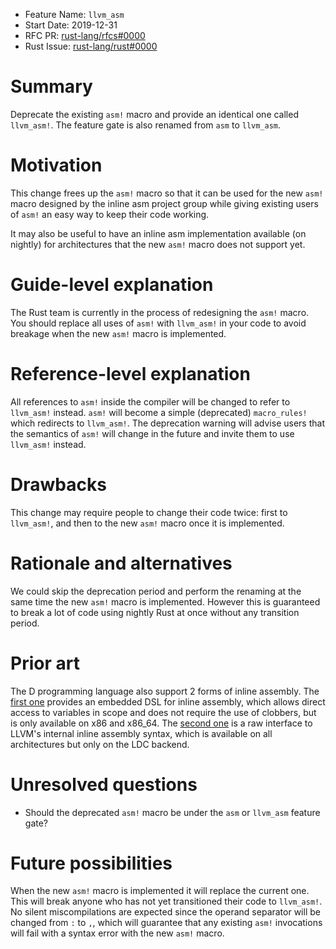 - Feature Name: `llvm_asm`
- Start Date: 2019-12-31
- RFC PR: [rust-lang/rfcs#0000](https://github.com/rust-lang/rfcs/pull/0000)
- Rust Issue: [rust-lang/rust#0000](https://github.com/rust-lang/rust/issues/0000)

# Summary
[summary]: #summary

Deprecate the existing `asm!` macro and provide an identical one called
`llvm_asm!`. The feature gate is also renamed from `asm` to `llvm_asm`.

# Motivation
[motivation]: #motivation

This change frees up the `asm!` macro so that it can be used for the new
`asm!` macro designed by the inline asm project group while giving existing
users of `asm!` an easy way to keep their code working.

It may also be useful to have an inline asm implementation available
(on nightly) for architectures that the new `asm!` macro does not support yet.

# Guide-level explanation
[guide-level-explanation]: #guide-level-explanation

The Rust team is currently in the process of redesigning the `asm!` macro.
You should replace all uses of `asm!` with `llvm_asm!` in your code to avoid breakage when the new `asm!` macro is implemented.

# Reference-level explanation
[reference-level-explanation]: #reference-level-explanation

All references to `asm!` inside the compiler will be changed to refer to `llvm_asm!` instead.
`asm!` will become a simple (deprecated) `macro_rules!` which redirects to `llvm_asm!`.
The deprecation warning will advise users that the semantics of `asm!` will change in the future and invite them to use `llvm_asm!` instead.

# Drawbacks
[drawbacks]: #drawbacks

This change may require people to change their code twice: first to `llvm_asm!`, and then to the new
`asm!` macro once it is implemented.

# Rationale and alternatives
[rationale-and-alternatives]: #rationale-and-alternatives

We could skip the deprecation period and perform the renaming at the same time the new `asm!` macro
is implemented. However this is guaranteed to break a lot of code using nightly Rust at once without
any transition period.

# Prior art
[prior-art]: #prior-art

The D programming language also support 2 forms of inline assembly. The [first one][d-asm] provides an embedded DSL
for inline assembly, which allows direct access to variables in scope and does not require the use of clobbers, but is only available on x86 and x86_64. The [second one][d-llvm-asm] is a raw interface to LLVM's internal inline assembly syntax, which is available on all architectures but only on the LDC backend.

[d-asm]: https://dlang.org/spec/iasm.html
[d-llvm-asm]: https://wiki.dlang.org/LDC_inline_assembly_expressions

# Unresolved questions
[unresolved-questions]: #unresolved-questions

- Should the deprecated `asm!` macro be under the `asm` or `llvm_asm` feature gate?

# Future possibilities
[future-possibilities]: #future-possibilities

When the new `asm!` macro is implemented it will replace the current one. This
will break anyone who has not yet transitioned their code to `llvm_asm!`. No
silent miscompilations are expected since the operand separator will be changed
from `:` to `,`, which will guarantee that any existing `asm!` invocations will
fail with a syntax error with the new `asm!` macro.
